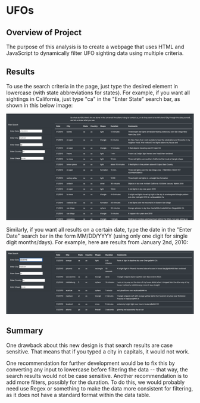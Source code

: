 # UFOs

## Overview of Project

The purpose of this analysis is to create a webpage that uses HTML and JavaScript to dynamically filter UFO sighting data using multiple criteria.

## Results

To use the search criteria in the page, just type the desired element in lowercase (with state abbreviations for states). For example, if you want all sightings in California, just type "ca" in the "Enter State" search bar, as shown in this below image:

![CA Search Results](resources/ca_search_results.png)

Similarly, if you want all results on a certain date, type the date in the "Enter Date" search bar in the form MM/DD/YYYY (using only one digit for single digit months/days). For example, here are results from January 2nd, 2010:

![1/2/2010 Search Results](resources/date_search_results.png)

## Summary

One drawback about this new design is that search results are case sensitive. That means that if you typed a city in capitals, it would not work.

One recommendation for further development would be to fix this by converting any input to lowercase before filtering the data -- that way, the search results would not be case sensitive. Another recommendation is to add more filters, possibly for the duration. To do this, we would probably need use Regex or something to make the data more consistent for filtering, as it does not have a standard format within the data table.
